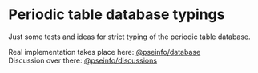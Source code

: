# Periodic table database typings

Just some tests and ideas for strict typing of the periodic table database.

Real implementation takes place here: [@pseinfo/database](https://github.com/pseinfo/database)  
Discussion over there: [@pseinfo/discussions](https://github.com/orgs/pseinfo/discussions)